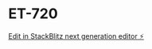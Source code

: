 # ET-720

[Edit in StackBlitz next generation editor ⚡️](https://stackblitz.com/~/github.com/CLH07/ET-720)